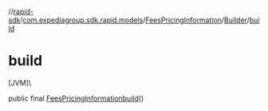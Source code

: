 //[rapid-sdk](../../../../index.md)/[com.expediagroup.sdk.rapid.models](../../index.md)/[FeesPricingInformation](../index.md)/[Builder](index.md)/[build](build.md)

# build

[JVM]\

public final [FeesPricingInformation](../index.md)[build](build.md)()
